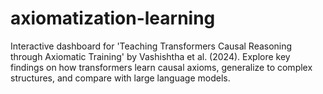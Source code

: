 # axiomatization-learning
Interactive dashboard for 'Teaching Transformers Causal Reasoning through Axiomatic Training' by Vashishtha et al. (2024). Explore key findings on how transformers learn causal axioms, generalize to complex structures, and compare with large language models.
